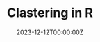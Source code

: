 ---
date: "2023-12-12T00:00:00Z"
external_link: "https://rajeshmajumder97.github.io/ClusteringInR/"
image:
#  caption: Photo by Toa Heftiba on Unsplash
  focal_point: Smart
  
#slides: example
summary: Clastering in R 
tags:
- Blogs
title: Clastering in R
categories:
- R
---